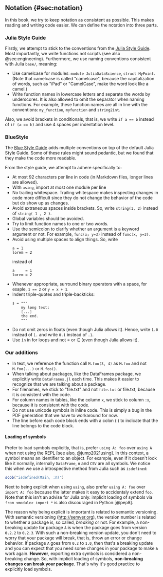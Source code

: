 ## Notation {#sec:notation}

In this book, we try to keep notation as consistent as possible.
This makes reading and writing code easier.
We can define the notation into three parts.

### Julia Style Guide

Firstly, we attempt to stick to the conventions from the [Julia Style Guide](https://docs.julialang.org/en/v1/manual/style-guide/).
Most importantly, we write functions not scripts (see also @sec:engineering).
Furthermore, we use naming conventions consistent with Julia `base/`, meaning:

- Use camelcase for modules: `module JuliaDataScience`, `struct MyPoint`.
  (Note that camelcase is called "camelcase", because the capitalization of words, such as "iPad" or "CamelCase", make the word look like a camel.)
- Write function names in lowercase letters and separate the words by underscores.
  It is also allowed to omit the separator when naming functions.
  For example, these function names are all in line with the conventions: `my_function`, `myfunction` and `string2int`.

Also, we avoid brackets in conditionals, that is, we write `if a == b` instead of `if (a == b)` and use 4 spaces per indentation level.

### BlueStyle

The [Blue Style Guide](https://github.com/invenia/BlueStyle) adds multiple conventions on top of the default Julia Style Guide.
Some of these rules might sound pedantic, but we found that they make the code more readable.

From the style guide, we attempt to adhere specifically to:

- At most 92 characters per line in code (in Markdown files, longer lines are allowed).
- With `using`, import at most one module per line
- No trailing whitespace.
  Trailing whitespace makes inspecting changes in code more difficult since they do not change the behavior of the code but do show up as changes.
- Avoid extraneous spaces inside brackets.
  So, write `string(1, 2)` instead of `string( 1 , 2 )`.
- Global variables should be avoided.
- Try to limit function names to one or two words.
- Use the semicolon to clarify whether an argument is a keyword argument or not.
  For example, `func(x; y=3)` instead of `func(x, y=3)`.
- Avoid using multiple spaces to align things.
  So, write
  ```
  a = 1
  lorem = 2
  ```
  instead of
  ```
  a     = 1
  lorem = 2
  ```
- Whenever appropriate, surround binary operators with a space, for exaple, `1 == 2` or `y = x + 1`.
- Indent triple-quotes and triple-backticks:
  ```
  s = """
      my long text:
      [...]
      the end.
      """
  ```
- Do not omit zeros in floats (even though Julia allows it).
  Hence, write `1.0` instead of `1.` and write `0.1` instead of `.1`.
- Use `in` in for loops and not = or ∈ (even though Julia allows it).

### Our additions

- In text, we reference the function call `M.foo(3, 4)` as `M.foo` and not `M.foo(...)` or `M.foo()`.
- When talking about packages, like the DataFrames package, we explicitly write `DataFrames.jl` each time.
  This makes it easier to recognize that we are talking about a package.
- For filenames, we stick to "file.txt" and not `file.txt` or file.txt, because it is consistent with the code.
- For column names in tables, like the column `x`, we stick to column `:x`, because it is consistent with the code.
- Do not use unicode symbols in inline code.
  This is simply a bug in the PDF generation that we have to workaround for now.
- The line before each code block ends with a colon (:) to indicate that the line belongs to the code block.

#### Loading of symbols

Prefer to load symbols explicitly, that is, prefer `using A: foo` over `using A` when not using the REPL [see also, @jump2021using].
In this context, a symbol means an identifier to an object.
For example, even if it doesn't look like it normally, internally `DataFrame`, `π` and `CSV` are all symbols.
We notice this when we use a introspective method from Julia such as `isdefined`:

```jl
scob("isdefined(Main, :π)")
```

Next to being explicit when using `using`, also prefer `using A: foo` over `import A: foo` because the latter makes it easy to accidentaly extend `foo`.
Note that this isn't an advise for Julia only:
implicit loading of symbols via `from <module> import *` is also discouraged in Python [@pep8].

The reason why being explicit is important is related to semantic versioning.
With semantic versioning (<http://semver.org>), the version number is related to whether a package is, so called, _breaking_ or not.
For example, a non-breaking update for package `A` is when the package goes from version `0.2.2` to `0.2.3`.
With such a non-breaking version update, you don't need to worry that your package will break, that is, throw an error or change behavior.
If package `A` goes from `0.2` to `1.0`, then that's a breaking update and you can expect that you need some changes in your package to make `A` work again.
**However**, exporting extra symbols is considered a non-breaking change.
So, with implicit loading of symbols, **non-breaking changes can break your package**.
That's why it's good practice to explicitly load symbols.
